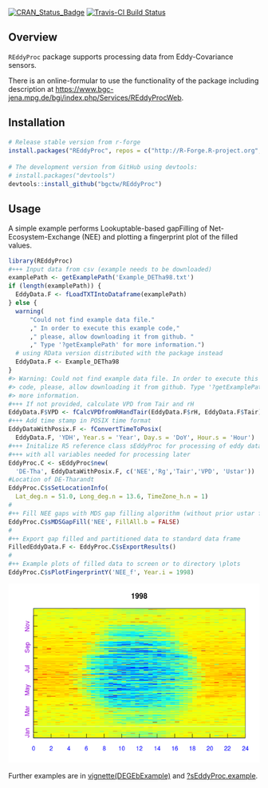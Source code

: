 
<!-- 
README.md is generated from README.Rmd. Please edit that file
knitr::knit("README.Rmd") 
maybe clear cache before
-->
[![CRAN\_Status\_Badge](http://www.r-pkg.org/badges/version/REddyProc)](http://cran.r-project.org/package=REddyProc) [![Travis-CI Build Status](https://travis-ci.org/bgctw/REddyProc.svg?branch=master)](https://travis-ci.org/bgctw/REddyProc)

Overview
--------

`REddyProc` package supports processing data from Eddy-Covariance sensors.

There is an online-formular to use the functionality of the package including description at <https://www.bgc-jena.mpg.de/bgi/index.php/Services/REddyProcWeb>.

Installation
------------

``` r
# Release stable version from r-forge
install.packages("REddyProc", repos = c("http://R-Forge.R-project.org","@CRAN@"), type = "source")

# The development version from GitHub using devtools:
# install.packages("devtools")
devtools::install_github("bgctw/REddyProc")
```

Usage
-----

A simple example performs Lookuptable-based gapFilling of Net-Ecosystem-Exchange (NEE) and plotting a fingerprint plot of the filled values.

``` r
library(REddyProc)
#+++ Input data from csv (example needs to be downloaded)
examplePath <- getExamplePath('Example_DETha98.txt')
if (length(examplePath)) {
  EddyData.F <- fLoadTXTIntoDataframe(examplePath)
} else {
  warning(
      "Could not find example data file."
      ," In order to execute this example code,"
      ," please, allow downloading it from github. " 
      ," Type '?getExamplePath' for more information.")
  # using RData version distributed with the package instead
  EddyData.F <- Example_DETha98
}
#> Warning: Could not find example data file. In order to execute this example
#> code, please, allow downloading it from github. Type '?getExamplePath' for
#> more information.
#+++ If not provided, calculate VPD from Tair and rH
EddyData.F$VPD <- fCalcVPDfromRHandTair(EddyData.F$rH, EddyData.F$Tair)
#+++ Add time stamp in POSIX time format
EddyDataWithPosix.F <- fConvertTimeToPosix(
  EddyData.F, 'YDH', Year.s = 'Year', Day.s = 'DoY', Hour.s = 'Hour')
#+++ Initalize R5 reference class sEddyProc for processing of eddy data
#+++ with all variables needed for processing later
EddyProc.C <- sEddyProc$new(
  'DE-Tha', EddyDataWithPosix.F, c('NEE','Rg','Tair','VPD', 'Ustar'))
#Location of DE-Tharandt
EddyProc.C$sSetLocationInfo(
  Lat_deg.n = 51.0, Long_deg.n = 13.6, TimeZone_h.n = 1)  
#
#++ Fill NEE gaps with MDS gap filling algorithm (without prior ustar filtering)
EddyProc.C$sMDSGapFill('NEE', FillAll.b = FALSE)
#
#++ Export gap filled and partitioned data to standard data frame
FilledEddyData.F <- EddyProc.C$sExportResults()
#
#++ Example plots of filled data to screen or to directory \plots
EddyProc.C$sPlotFingerprintY('NEE_f', Year.i = 1998)
```

![](README-example-1.png)

Further examples are in [vignette(DEGEbExample)](https://github.com/bgctw/REddyProc/blob/master/vignettes/DEGebExample.md) and [?sEddyProc.example](https://github.com/bgctw/REddyProc/blob/master/R/Example.R).
